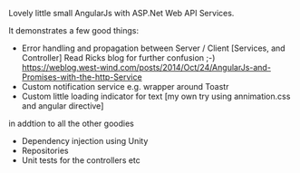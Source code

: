 Lovely little small AngularJs with ASP.Net Web API Services.

It demonstrates a few good things:

- Error handling and propagation between Server / Client [Services, and Controller]
  Read Ricks blog for further confusion ;-) https://weblog.west-wind.com/posts/2014/Oct/24/AngularJs-and-Promises-with-the-http-Service
- Custom notification service e.g. wrapper around Toastr
- Custom little loading indicator for text [my own try using annimation.css and angular directive]

in addtion to all the other goodies
- Dependency injection using Unity
- Repositories
- Unit tests for the controllers
etc
